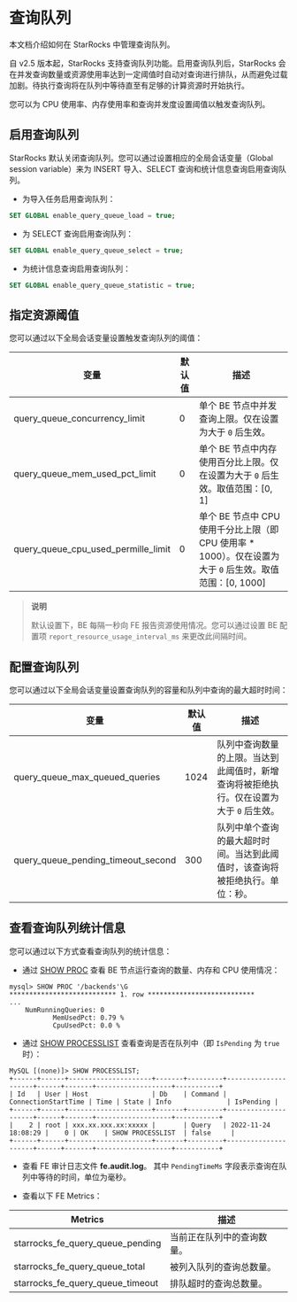 # 查询队列

本文档介绍如何在 StarRocks 中管理查询队列。

自 v2.5 版本起，StarRocks 支持查询队列功能。启用查询队列后，StarRocks 会在并发查询数量或资源使用率达到一定阈值时自动对查询进行排队，从而避免过载加剧。待执行查询将在队列中等待直至有足够的计算资源时开始执行。

您可以为 CPU 使用率、内存使用率和查询并发度设置阈值以触发查询队列。

## 启用查询队列

StarRocks 默认关闭查询队列。您可以通过设置相应的全局会话变量（Global session variable）来为 INSERT 导入、SELECT 查询和统计信息查询启用查询队列。

- 为导入任务启用查询队列：

```SQL
SET GLOBAL enable_query_queue_load = true;
```

- 为 SELECT 查询启用查询队列：

```SQL
SET GLOBAL enable_query_queue_select = true;
```

- 为统计信息查询启用查询队列：

```SQL
SET GLOBAL enable_query_queue_statistic = true;
```

## 指定资源阈值

您可以通过以下全局会话变量设置触发查询队列的阈值：

| **变量**                            | **默认值** | **描述**                                                     |
| ----------------------------------- | ---------- | ------------------------------------------------------------ |
| query_queue_concurrency_limit       | 0          | 单个 BE 节点中并发查询上限。仅在设置为大于 `0` 后生效。      |
| query_queue_mem_used_pct_limit      | 0          | 单个 BE 节点中内存使用百分比上限。仅在设置为大于 `0` 后生效。取值范围：[0, 1] |
| query_queue_cpu_used_permille_limit | 0          | 单个 BE 节点中 CPU 使用千分比上限（即 CPU 使用率 * 1000）。仅在设置为大于 `0` 后生效。取值范围：[0, 1000] |

> **说明**
>
> 默认设置下，BE 每隔一秒向 FE 报告资源使用情况。您可以通过设置 BE 配置项 `report_resource_usage_interval_ms` 来更改此间隔时间。

## 配置查询队列

您可以通过以下全局会话变量设置查询队列的容量和队列中查询的最大超时时间：

| **变量**                           | **默认值** | **描述**                                                     |
| ---------------------------------- | ---------- | ------------------------------------------------------------ |
| query_queue_max_queued_queries     | 1024       | 队列中查询数量的上限。当达到此阈值时，新增查询将被拒绝执行。仅在设置为大于 `0` 后生效。 |
| query_queue_pending_timeout_second | 300        | 队列中单个查询的最大超时时间。当达到此阈值时，该查询将被拒绝执行。单位：秒。 |

## 查看查询队列统计信息

您可以通过以下方式查看查询队列的统计信息：

- 通过 [SHOW PROC](../sql-reference/sql-statements/Administration/SHOW_PROC.md) 查看 BE 节点运行查询的数量、内存和 CPU 使用情况：

```Plain
mysql> SHOW PROC '/backends'\G
*************************** 1. row ***************************
...
    NumRunningQueries: 0
           MemUsedPct: 0.79 %
           CpuUsedPct: 0.0 %
```

- 通过 [SHOW PROCESSLIST](../sql-reference/sql-statements/Administration/SHOW_PROCESSLIST.md) 查看查询是否在队列中（即 `IsPending` 为 `true` 时）：

```Plain
MySQL [(none)]> SHOW PROCESSLIST;
+------+------+---------------------+-------+---------+---------------------+------+-------+-------------------+-----------+
| Id   | User | Host                | Db    | Command | ConnectionStartTime | Time | State | Info              | IsPending |
+------+------+---------------------+-------+---------+---------------------+------+-------+-------------------+-----------+
|    2 | root | xxx.xx.xxx.xx:xxxxx |       | Query   | 2022-11-24 18:08:29 |    0 | OK    | SHOW PROCESSLIST  | false     |
+------+------+---------------------+-------+---------+---------------------+------+-------+-------------------+-----------+
```

- 查看 FE 审计日志文件 **fe.audit.log**。 其中 `PendingTimeMs` 字段表示查询在队列中等待的时间，单位为毫秒。

- 查看以下 FE Metrics：

| **Metrics**                      | **描述**                   |
| -------------------------------- | -------------------------- |
| starrocks_fe_query_queue_pending | 当前正在队列中的查询数量。 |
| starrocks_fe_query_queue_total   | 被列入队列的查询总数量。   |
| starrocks_fe_query_queue_timeout | 排队超时的查询总数量。     |
